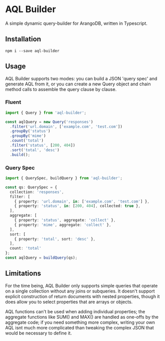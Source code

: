 # AQL Builder

A simple dynamic query-builder for ArangoDB, written in Typescript.

## Installation

`npm i --save aql-builder`

## Usage

AQL Builder supports two modes: you can build a JSON 'query spec' and generate AQL from it, or you can create a new Query object and chain method calls to assemble the query clause by clause.

### Fluent

```typescript
import { Query } from 'aql-builder';

const aqlQuery = new Query('responses')
  .filter('url.domain', ['example.com', 'test.com'])
  .groupBy('status')
  .groupBy('mime')
  .count('total')
  .filter('status', [200, 404])
  .sort('total', 'desc')
  .build();
```

### Query Spec

```typescript
import { QuerySpec, buildQuery } from 'aql-builder';

const qs: QuerySpec = {
  collection: 'responses',
  filter: [
    { property: 'url.domain', in: ['example.com', 'test.com'] },
    { property: 'status', in: [200, 404], collected: true },
  ],
  aggregate: [
    { property: 'status', aggregate: 'collect' },
    { property: 'mime', aggregate: 'collect' },
  ],
  sort: [
    { property: 'total', sort: 'desc' },
  ],
  count: 'total'
};
const aqlQuery = buildQuery(qs);
```

## Limitations

For the time being, AQL Builder only supports simple queries that operate on a single collection without any joins or subqueries. It doesn't support explicit construction of return documents with nested properties, though it does allow you to select properties that are arrays or objects.

AQL functions can't be used when adding individual properties; the aggregate functions like SUM() and MAX() are handled as one-offs by the aggregate code; if you need something more complex, writing your own AQL isnt much more complicated than tweaking the complex JSON that would be necessary to define it.
